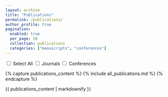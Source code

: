 ```yaml
---
layout: archive
title: "Publications"
permalink: /publications/
author_profile: true
pagination: 
  enabled: true
  per_page: 10
  collection: publications
  categories: ["manuscripts", "conferences"]
---
```


<div class="filter-container">
  <label><input type="checkbox" id="selectAll"> Select All</label>
  <label><input type="checkbox" id="manuscripts" data-category="journal"> Journals</label>
  <label><input type="checkbox" id="conferences" data-category="conference"> Conferences</label>
</div>

{% capture publications_content %}
{% include all_publications.md %}
{% endcapture %}

{{ publications_content | markdownify }}




